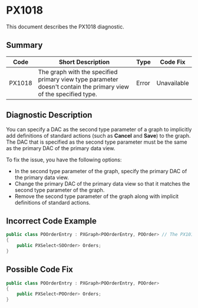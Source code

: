 # PX1018
This document describes the PX1018 diagnostic.

## Summary

| Code   | Short Description                                                                                                | Type  | Code Fix    | 
| ------ | ---------------------------------------------------------------------------------------------------------------- | ----- | ----------- | 
| PX1018 | The graph with the specified primary view type parameter doesn't contain the primary view of the specified type. | Error | Unavailable |

## Diagnostic Description
You can specify a DAC as the second type parameter of a graph to implicitly add definitions of standard actions (such as **Cancel** and **Save**) to the graph. The DAC that is specified as the second type parameter must be the same as the primary DAC of the primary data view.

To fix the issue, you have the following options:
 - In the second type parameter of the graph, specify the primary DAC of the primary data view.
 - Change the primary DAC of the primary data view so that it matches the second type parameter of the graph.
 - Remove the second type parameter of the graph along with implicit definitions of standard actions.

## Incorrect Code Example

```C#
public class POOrderEntry : PXGraph<POOrderEntry, POOrder> // The PX1018 error is displayed for this line.
{
    public PXSelect<SOOrder> Orders;
}
```

## Possible Code Fix

```C#
public class POOrderEntry : PXGraph<POOrderEntry, POOrder>
{
    public PXSelect<POOrder> Orders;
}
```